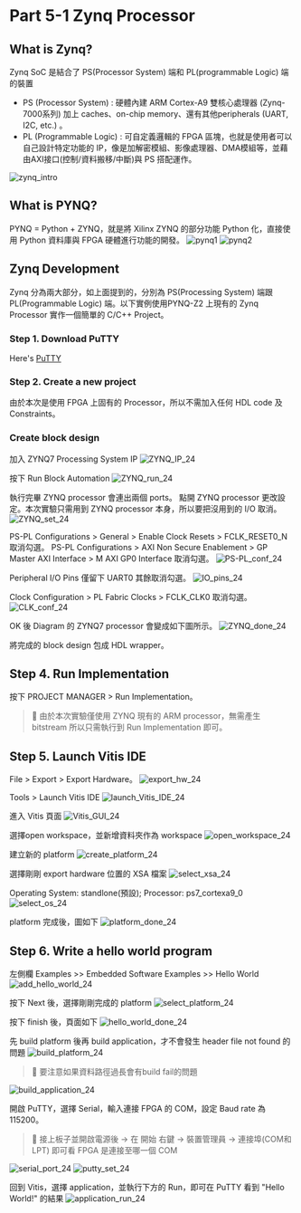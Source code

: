 # Part 5-1 Zynq Processor

## What is Zynq?
Zynq SoC 是結合了 PS(Processor System) 端和 PL(programmable Logic) 端的裝置
- PS (Processor System) : 硬體內建 ARM Cortex-A9 雙核心處理器 (Zynq-7000系列) 加上 caches、on-chip memory、還有其他peripherals (UART, I2C, etc.) 。
- PL (Programmable Logic) : 可自定義邏輯的 FPGA 區塊，也就是使用者可以自己設計特定功能的 IP，像是加解密模組、影像處理器、DMA模組等，並藉由AXI接口(控制/資料搬移/中斷)與 PS 搭配運作。

![zynq_intro](./png/zynq_intro.png)

## What is PYNQ?
PYNQ = Python + ZYNQ，就是將 Xilinx ZYNQ 的部分功能 Python 化，直接使用 Python 資料庫與 FPGA 硬體進行功能的開發。
![pynq1](./png/pynq1.png)
![pynq2](./png/pynq2.png)

## Zynq Development
Zynq 分為兩大部分，如上面提到的，分別為 PS(Processing System) 端跟 PL(Programmable Logic) 端。以下實例使用PYNQ-Z2 上現有的 Zynq Processor 實作一個簡單的 C/C++ Project。

### Step 1. Download PuTTY
Here's [PuTTY](https://www.putty.org/)

### Step 2. Create a new project
由於本次是使用 FPGA 上固有的 Processor，所以不需加入任何 HDL code 及 Constraints。

### Create block design
加入 ZYNQ7 Processing System IP
![ZYNQ_IP_24](./png/ZYNQ_IP_24.jpg)

按下 Run Block Automation
![ZYNQ_run_24](./png/ZYNQ_run_24.jpg)

執行完畢 ZYNQ processor 會連出兩個 ports。
點開 ZYNQ processor 更改設定。本次實驗只需用到 ZYNQ processor 本身，所以要把沒用到的 I/O 取消。
![ZYNQ_set_24](./png/ZYNQ_set_24.jpg)

PS-PL Configurations > General > Enable Clock Resets > FCLK_RESET0_N 取消勾選。 PS-PL Configurations > AXI Non Secure Enablement > GP Master AXI Interface > M AXI GP0 Interface 取消勾選。
![PS-PL_conf_24](./png/PS-PL_conf_24.jpg)

Peripheral I/O Pins 僅留下 UART0 其餘取消勾選。
![IO_pins_24](./png/IO_pins_24.jpg)

Clock Configuration > PL Fabric Clocks > FCLK_CLK0 取消勾選。
![CLK_conf_24](./png/CLK_conf_24.jpg)

OK 後 Diagram 的 ZYNQ7 processor 會變成如下圖所示。
![ZYNQ_done_24](./png/ZYNQ_done_24.jpg)

將完成的 block design 包成 HDL wrapper。

## Step 4. Run Implementation
按下 PROJECT MANAGER > Run Implementation。
>📌 由於本次實驗僅使用 ZYNQ 現有的 ARM processor，無需產生 bitstream 所以只需執行到 Run Implementation 即可。

## Step 5. Launch Vitis IDE 
File > Export > Export Hardware。
![export_hw_24](./png/export_hw_24.jpg)

Tools > Launch Vitis IDE
![launch_Vitis_IDE_24](./png/launch_Vitis_IDE_24.jpg)

進入 Vitis 頁面
![Vitis_GUI_24](./png/Vitis_GUI_24.jpg)

選擇open workspace，並新增資料夾作為 workspace
![open_workspace_24](./png/open_workspace_24.jpg)

建立新的 platform
![create_platform_24](./png/create_platform_24.jpg)

選擇剛剛 export hardware 位置的 XSA 檔案
![select_xsa_24](./png/select_xsa_24.jpg)

Operating System: standlone(預設); Processor: ps7_cortexa9_0
![select_os_24](./png/select_os_24.jpg)

platform 完成後，圖如下
![platform_done_24](./png/platform_done_24.jpg)

## Step 6. Write a hello world program
左側欄 Examples >> Embedded Software Examples >> Hello World
![add_hello_world_24](./png/add_hello_world_24.jpg)

按下 Next 後，選擇剛剛完成的 platform
![select_platform_24](./png/select_platform_24.jpg)

按下 finish 後，頁面如下
![hello_world_done_24](./png/hello_world_done_24.jpg)

先 build platform 後再 build application，才不會發生 header file not found 的問題
![build_platform_24](./png/build_platform_24.jpg)
> 📌 要注意如果資料路徑過長會有build fail的問題

![build_application_24](./png/build_application_24.jpg)

開啟 PuTTY，選擇 Serial，輸入連接 FPGA 的 COM，設定 Baud rate 為 115200。
> 📌 接上板子並開啟電源後 -> 在 開始 右鍵 -> 裝置管理員 -> 連接埠(COM和LPT) 即可看 FPGA 是連接至哪一個 COM

![serial_port_24](./png/serial_port_24.jpg)
![putty_set_24](./png/putty_set_24.jpg)

回到 Vitis，選擇 application，並執行下方的 Run，即可在 PuTTY 看到 "Hello World!" 的結果
![application_run_24](./png/application_run_24.jpg)

